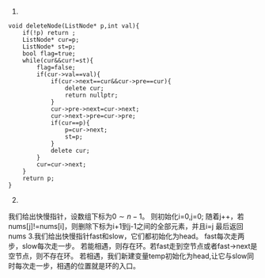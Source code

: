 1.
```
void deleteNode(ListNode* p,int val){
    if(!p) return ;
    ListNode* cur=p;
    ListNode* st=p;
    bool flag=true;
    while(cur&&cur!=st){
        flag=false;
        if(cur->val==val){
            if(cur->next==cur&&cur->pre==cur){
                delete cur;
                return nullptr;
            }
            cur->pre->next=cur->next;
            cur->next->pre=cur->pre;
            if(cur==p){
                p=cur->next;
                st=p;
            }
            delete cur;
        }
        cur=cur->next;
    }
    return p;
}
```
2.
我们给出快慢指针，设数组下标为$0 \sim n-1$。
则初始化i=0,j=0;
随着j++，若nums[j]!=nums[i]，则删除下标为i+1到j-1之间的全部元素，并且i=j
最后返回nums
3.我们给出快慢指针fast和slow，它们都初始化为head。
fast每次走两步，slow每次走一步。
若能相遇，则存在环。若fast走到空节点或者fast->next是空节点，则不存在环。
若相遇，我们新建变量temp初始化为head,让它与slow同时每次走一步，相遇的位置就是环的入口。